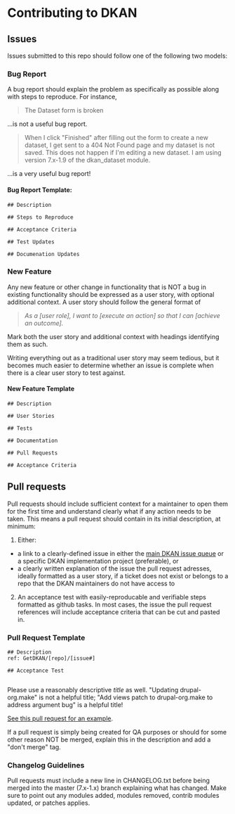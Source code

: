 # Contributing to DKAN

## Issues

Issues submitted to this repo should follow one of the following two models:

### Bug Report

A bug report should explain the problem as specifically as possible along with steps to reproduce. For instance,

> The Dataset form is broken

...is not a useful bug report.

> When I click "Finished" after filling out the form to create a new dataset, I get sent to a 404 Not Found page and my dataset is not saved. This does not happen if I'm editing a new dataset. I am using version 7.x-1.9 of the dkan_dataset module.

...is a very useful bug report!

#### Bug Report Template:

```
## Description

## Steps to Reproduce

## Acceptance Criteria

## Test Updates

## Documenation Updates
```

### New Feature

Any new feature or other change in functionality that is NOT a bug in existing functionality should be expressed as a user story, with optional additional context. A user story should follow the general format of 

> _As a [user role], I want to [execute an action] so that I can [achieve an outcome]._

Mark both the user story and additional context with headings identifying them as such. 

Writing everything out as a traditional user story may seem tedious, but it becomes much easier to determine whether an issue is complete when there is a clear user story to test against.

#### New Feature Template
```
## Description

## User Stories

## Tests

## Documentation

## Pull Requests

## Acceptance Criteria
```

## Pull requests

Pull requests should include sufficient context for a maintainer to open them for the first time and understand clearly what if any action needs to be taken. This means a pull request should contain in its initial description, at minimum:

1. Either:
  * a link to a clearly-defined issue in either the [main DKAN issue queue]() or a specific DKAN implementation project (preferable), or
  * a clearly written explanation of the issue the pull request adresses, ideally formatted as a user story, if a ticket does not exist or belongs to a repo that the DKAN maintainers do not have access to
2. An acceptance test with easily-reproducable and verifiable steps formatted as github tasks. In most cases, the issue the pull request references will include acceptance criteria that can be cut and pasted in.

### Pull Request Template
```
## Description
ref: GetDKAN/[repo]/[issue#]

## Acceptance Test


```

Please use a reasonably descriptive *title* as well. "Updating drupal-org.make" is not a helpful title; "Add views patch to drupal-org.make to address argument bug" is a helpful title!

[See this pull request for an example](https://github.com/GetDKAN/dkan/pull/629).

If a pull request is simply being created for QA purposes or should for some other reason NOT be merged, explain this in the description and add a "don't merge" tag.

### Changelog Guidelines

Pull requests must include a new line in CHANGELOG.txt before being merged into the master (7.x-1.x) branch explaining what has changed. Make sure to point out any modules added, modules removed, contrib modules updated, or patches applies.
